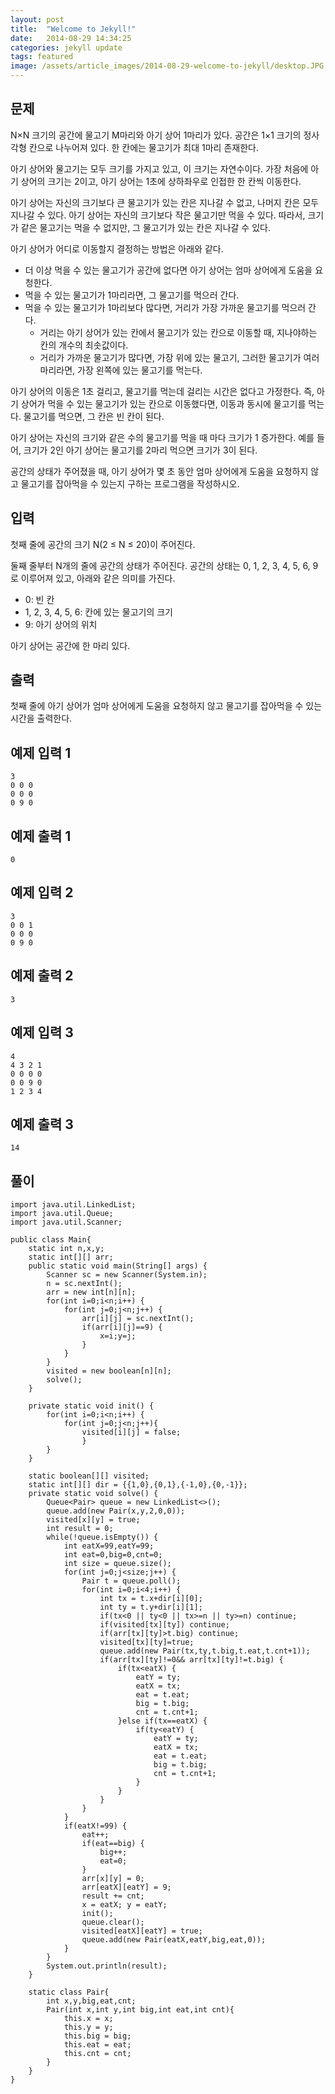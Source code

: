 ```yaml
---
layout: post
title:  "Welcome to Jekyll!"
date:   2014-08-29 14:34:25
categories: jekyll update
tags: featured
image: /assets/article_images/2014-08-29-welcome-to-jekyll/desktop.JPG
---
```

## 문제

N×N 크기의 공간에 물고기 M마리와 아기 상어 1마리가 있다. 공간은 1×1 크기의 정사각형 칸으로 나누어져 있다. 한 칸에는 물고기가 최대 1마리 존재한다.

아기 상어와 물고기는 모두 크기를 가지고 있고, 이 크기는 자연수이다. 가장 처음에 아기 상어의 크기는 2이고, 아기 상어는 1초에 상하좌우로 인접한 한 칸씩 이동한다.

아기 상어는 자신의 크기보다 큰 물고기가 있는 칸은 지나갈 수 없고, 나머지 칸은 모두 지나갈 수 있다. 아기 상어는 자신의 크기보다 작은 물고기만 먹을 수 있다. 따라서, 크기가 같은 물고기는 먹을 수 없지만, 그 물고기가 있는 칸은 지나갈 수 있다.

아기 상어가 어디로 이동할지 결정하는 방법은 아래와 같다.

* 더 이상 먹을 수 있는 물고기가 공간에 없다면 아기 상어는 엄마 상어에게 도움을 요청한다.
* 먹을 수 있는 물고기가 1마리라면, 그 물고기를 먹으러 간다.
* 먹을 수 있는 물고기가 1마리보다 많다면, 거리가 가장 가까운 물고기를 먹으러 간다.
  * 거리는 아기 상어가 있는 칸에서 물고기가 있는 칸으로 이동할 때, 지나야하는 칸의 개수의 최솟값이다.
  * 거리가 가까운 물고기가 많다면, 가장 위에 있는 물고기, 그러한 물고기가 여러마리라면, 가장 왼쪽에 있는 물고기를 먹는다.

아기 상어의 이동은 1초 걸리고, 물고기를 먹는데 걸리는 시간은 없다고 가정한다. 즉, 아기 상어가 먹을 수 있는 물고기가 있는 칸으로 이동했다면, 이동과 동시에 물고기를 먹는다. 물고기를 먹으면, 그 칸은 빈 칸이 된다.

아기 상어는 자신의 크기와 같은 수의 물고기를 먹을 때 마다 크기가 1 증가한다. 예를 들어, 크기가 2인 아기 상어는 물고기를 2마리 먹으면 크기가 3이 된다.

공간의 상태가 주어졌을 때, 아기 상어가 몇 초 동안 엄마 상어에게 도움을 요청하지 않고 물고기를 잡아먹을 수 있는지 구하는 프로그램을 작성하시오.

## 입력

첫째 줄에 공간의 크기 N(2 ≤ N ≤ 20)이 주어진다.

둘째 줄부터 N개의 줄에 공간의 상태가 주어진다. 공간의 상태는 0, 1, 2, 3, 4, 5, 6, 9로 이루어져 있고, 아래와 같은 의미를 가진다.

* 0: 빈 칸
* 1, 2, 3, 4, 5, 6: 칸에 있는 물고기의 크기
* 9: 아기 상어의 위치

아기 상어는 공간에 한 마리 있다.

## 출력

첫째 줄에 아기 상어가 엄마 상어에게 도움을 요청하지 않고 물고기를 잡아먹을 수 있는 시간을 출력한다.

## 예제 입력 1 

~~~
3
0 0 0
0 0 0
0 9 0
~~~

## 예제 출력 1 

~~~
0
~~~

## 예제 입력 2

~~~
3
0 0 1
0 0 0
0 9 0
~~~

## 예제 출력 2

~~~
3
~~~

## 예제 입력 3

~~~
4
4 3 2 1
0 0 0 0
0 0 9 0
1 2 3 4
~~~

## 예제 출력 3

~~~
14
~~~

## 풀이

~~~
import java.util.LinkedList;
import java.util.Queue;
import java.util.Scanner;
 
public class Main{
    static int n,x,y;
    static int[][] arr;
    public static void main(String[] args) {
        Scanner sc = new Scanner(System.in);
        n = sc.nextInt();
        arr = new int[n][n];
        for(int i=0;i<n;i++) {
            for(int j=0;j<n;j++) {
                arr[i][j] = sc.nextInt();
                if(arr[i][j]==9) {
                    x=i;y=j;
                }
            }
        }
        visited = new boolean[n][n];
        solve();
    }
    
    private static void init() {
        for(int i=0;i<n;i++) {
            for(int j=0;j<n;j++){
                visited[i][j] = false;
                }
        }
    }
    
    static boolean[][] visited;
    static int[][] dir = {{1,0},{0,1},{-1,0},{0,-1}};
    private static void solve() {
        Queue<Pair> queue = new LinkedList<>();
        queue.add(new Pair(x,y,2,0,0));
        visited[x][y] = true;
        int result = 0;
        while(!queue.isEmpty()) {
            int eatX=99,eatY=99; 
            int eat=0,big=0,cnt=0; 
            int size = queue.size();
            for(int j=0;j<size;j++) {
                Pair t = queue.poll();
                for(int i=0;i<4;i++) {
                    int tx = t.x+dir[i][0];
                    int ty = t.y+dir[i][1];
                    if(tx<0 || ty<0 || tx>=n || ty>=n) continue;
                    if(visited[tx][ty]) continue;
                    if(arr[tx][ty]>t.big) continue;
                    visited[tx][ty]=true;
                    queue.add(new Pair(tx,ty,t.big,t.eat,t.cnt+1));
                    if(arr[tx][ty]!=0&& arr[tx][ty]!=t.big) {
                        if(tx<eatX) {
                            eatY = ty;
                            eatX = tx;
                            eat = t.eat;
                            big = t.big;
                            cnt = t.cnt+1;
                        }else if(tx==eatX) {
                            if(ty<eatY) {
                                eatY = ty;
                                eatX = tx;
                                eat = t.eat;
                                big = t.big;
                                cnt = t.cnt+1;
                            }
                        }
                    }
                }
            }
            if(eatX!=99) {
                eat++; 
                if(eat==big) {
                    big++;
                    eat=0;
                }        
                arr[x][y] = 0;
                arr[eatX][eatY] = 9;
                result += cnt; 
                x = eatX; y = eatY; 
                init(); 
                queue.clear(); 
                visited[eatX][eatY] = true;  
                queue.add(new Pair(eatX,eatY,big,eat,0));
            }
        }
        System.out.println(result);
    }
    
    static class Pair{
        int x,y,big,eat,cnt;
        Pair(int x,int y,int big,int eat,int cnt){
            this.x = x;
            this.y = y;
            this.big = big;
            this.eat = eat;
            this.cnt = cnt;
        }
    }
}
~~~
